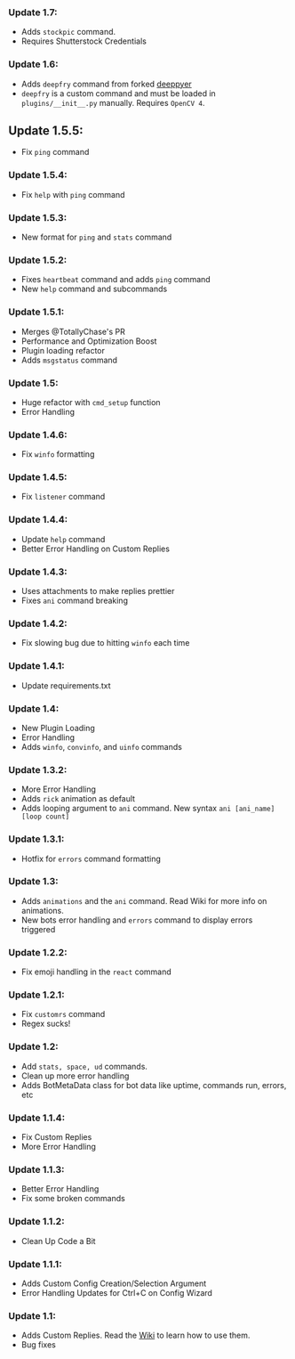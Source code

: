 ### Update 1.7:

  - Adds `stockpic` command.
  - Requires Shutterstock Credentials

### Update 1.6:

  - Adds `deepfry` command from forked [deeppyer](https://github.com/Ovyerus/deeppyer)
  - `deepfry` is a custom command and must be loaded in `plugins/__init__.py` manually. Requires `OpenCV 4`.

## Update 1.5.5:

  - Fix `ping` command

### Update 1.5.4:

  - Fix `help` with `ping` command

### Update 1.5.3:

  - New format for `ping` and `stats` command

### Update 1.5.2:

  - Fixes `heartbeat` command and adds `ping` command
  - New `help` command and subcommands

### Update 1.5.1:

  - Merges @TotallyChase's PR
  - Performance and Optimization Boost
  - Plugin loading refactor
  - Adds `msgstatus` command

### Update 1.5:

  - Huge refactor with `cmd_setup` function
  - Error Handling

### Update 1.4.6:

  - Fix `winfo` formatting

### Update 1.4.5:

  - Fix `listener` command

### Update 1.4.4:

  - Update `help` command
  - Better Error Handling on Custom Replies

### Update 1.4.3:

  - Uses attachments to make replies prettier
  - Fixes `ani` command breaking

### Update 1.4.2:

  - Fix slowing bug due to hitting `winfo` each time

### Update 1.4.1:

  - Update requirements.txt

### Update 1.4:

  - New Plugin Loading
  - Error Handling
  - Adds `winfo`, `convinfo`, and `uinfo` commands

### Update 1.3.2:

  - More Error Handling
  - Adds `rick` animation as default
  - Adds looping argument to `ani` command. New syntax `ani [ani_name] [loop count]`

### Update 1.3.1:

  - Hotfix for `errors` command formatting

### Update 1.3:

  - Adds `animations` and the `ani` command. Read Wiki for more info on animations.
  - New bots error handling and `errors` command to display errors triggered

### Update 1.2.2:

  - Fix emoji handling in the `react` command

### Update 1.2.1:

  - Fix `customrs` command
  - Regex sucks!

### Update 1.2:

  - Add `stats, space, ud` commands.
  - Clean up more error handling
  - Adds BotMetaData class for bot data like uptime, commands run, errors, etc

### Update 1.1.4:

  - Fix Custom Replies
  - More Error Handling

### Update 1.1.3:

  - Better Error Handling
  - Fix some broken commands

### Update 1.1.2:

  - Clean Up Code a Bit

### Update 1.1.1:

  - Adds Custom Config Creation/Selection Argument
  - Error Handling Updates for Ctrl+C on Config Wizard

### Update 1.1:

  - Adds Custom Replies. Read the [Wiki](https://github.com/M4cs/Slacky/wiki) to learn how to use them.
  - Bug fixes